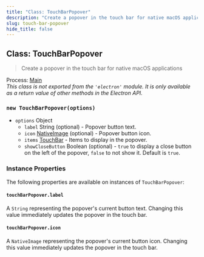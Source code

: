 ```yaml
---
title: "Class: TouchBarPopover"
description: "Create a popover in the touch bar for native macOS applications"
slug: touch-bar-popover
hide_title: false
---
```


## Class: TouchBarPopover

> Create a popover in the touch bar for native macOS applications

Process: [Main](latest/glossary.md#main-process)<br />
_This class is not exported from the `'electron'` module. It is only available as a return value of other methods in the Electron API._

### `new TouchBarPopover(options)`

* `options` Object
  * `label` String (optional) - Popover button text.
  * `icon` [NativeImage](latest/api/native-image.md) (optional) - Popover button icon.
  * `items` [TouchBar](latest/api/touch-bar.md) - Items to display in the popover.
  * `showCloseButton` Boolean (optional) - `true` to display a close button
    on the left of the popover, `false` to not show it. Default is `true`.

### Instance Properties

The following properties are available on instances of `TouchBarPopover`:

#### `touchBarPopover.label`

A `String` representing the popover's current button text. Changing this value immediately updates the
popover in the touch bar.

#### `touchBarPopover.icon`

A `NativeImage` representing the popover's current button icon. Changing this value immediately updates the
popover in the touch bar.
